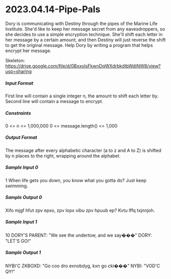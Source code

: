 # 2023.04.14-Pipe-Pals
Dory is communicating with Destiny through the pipes of the Marine Life Institute. She'd like to keep her message secret from any eavesdroppers, so she decides to use a simple encryption technique. She'll shift each letter in her message by a certain amount, and then Destiny will just reverse the shift to get the original message. Help Dory by writing a program that helps encrypt her message.

Skeleton: https://drive.google.com/file/d/0BxxolsFkwnDqWXdrbkdtbWdiNW8/view?usp=sharing

##### Input Format
First line will contain a single integer n, the amount to shift each letter by. Second line will contain a message to encrypt.

##### Constraints
0 <= n <= 1,000,000 0 <= message.length() <= 1,000

##### Output Format
The message after every alphabetic character (a to z and A to Z) is shifted by n places to the right, wrapping around the alphabet.

##### Sample Input 0
1
When life gets you down, you know what you gotta do? Just keep swimming.

##### Sample Output 0
Xifo mjgf hfut zpv epxo, zpv lopx xibu zpv hpuub ep? Kvtu lffq txjnnjoh.

##### Sample Input 1
10
DORY'S PARENT: "We see the undertow, and we say���"  DORY: "LET'S GO!"

##### Sample Output 1
NYBI'C ZKBOXD: "Go coo dro exnobdyg, kxn go cki���"  NYBI: "VOD'C QY!"
